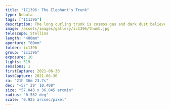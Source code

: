 ```yaml
---
title: "IC1396: The Elephant's Trunk"
type: Nebula
tags: ["IC1396"]
description: The long curling trunk is cosmos gas and dark dust believed to be forming stars across a massive region.
image: /assets/images/gallery/ic1396/thumb.jpg
telescope: Stellina
length: "400mm"
aperture: "80mm"
folder: ic1396
group: "ic1396"
exposure: 10
lights: 519
sessions: 1
firstCapture: 2021-06-30 
lastCapture: 2021-06-30
ra: "21h 36m 23.7s"
dec: "+57° 29' 10.408"
size: "57.043 x 36.045 arcmin"
radius: "0.562 deg"
scale: "0.925 arcsec/pixel"
---
```

